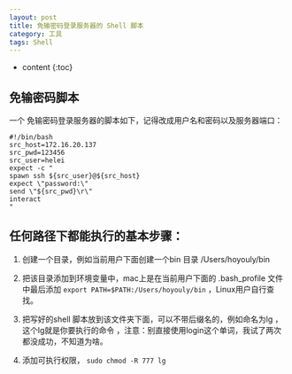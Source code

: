 ```yaml
---
layout: post
title: 免输密码登录服务器的 Shell 脚本
category: 工具
tags: Shell
---
```

* content
{:toc}

## 免输密码脚本
一个 免输密码登录服务器的脚本如下，记得改成用户名和密码以及服务器端口：
```shell
#!/bin/bash
src_host=172.16.20.137
src_pwd=123456
src_user=helei
expect -c "
spawn ssh ${src_user}@${src_host}
expect \"password:\"
send \"${src_pwd}\r\"
interact
"
```


##  任何路径下都能执行的基本步骤：
1. 创建一个目录，例如当前用户下面创建一个bin 目录 /Users/hoyouly/bin

2. 把该目录添加到环境变量中，mac上是在当前用户下面的 .bash_profile 文件中最后添加 `export PATH=$PATH:/Users/hoyouly/bin` ，Linux用户自行查找。

3. 把写好的shell 脚本放到该文件夹下面，可以不带后缀名的，例如命名为lg ，这个lg就是你要执行的命令 ，注意：别直接使用login这个单词，我试了两次都没成功，不知道为啥。

4.  添加可执行权限， `sudo chmod -R 777 lg`
